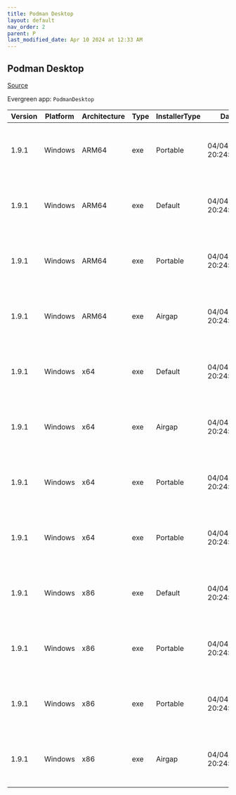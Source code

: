 ```yaml
---
title: Podman Desktop
layout: default
nav_order: 2
parent: P
last_modified_date: Apr 10 2024 at 12:33 AM
---
```


## Podman Desktop

[Source](https://github.com/containers/podman-desktop)

Evergreen app: `PodmanDesktop`

| Version | Platform | Architecture | Type | InstallerType | Date                | Size      | URI                                                                                                                                                                                                                                    |
| ------- | -------- | ------------ | ---- | ------------- | ------------------- | --------- | -------------------------------------------------------------------------------------------------------------------------------------------------------------------------------------------------------------------------------------- |
| 1.9.1   | Windows  | ARM64        | exe  | Portable      | 04/04/2024 20:24:19 | 259810600 | [https://github.com/containers/podman-desktop/releases/download/v1.9.1/podman-desktop-airgap-1.9.1-arm64.exe](https://github.com/containers/podman-desktop/releases/download/v1.9.1/podman-desktop-airgap-1.9.1-arm64.exe)             |
| 1.9.1   | Windows  | ARM64        | exe  | Default       | 04/04/2024 20:24:19 | 150511280 | [https://github.com/containers/podman-desktop/releases/download/v1.9.1/podman-desktop-1.9.1-setup-arm64.exe](https://github.com/containers/podman-desktop/releases/download/v1.9.1/podman-desktop-1.9.1-setup-arm64.exe)               |
| 1.9.1   | Windows  | ARM64        | exe  | Portable      | 04/04/2024 20:24:19 | 150330176 | [https://github.com/containers/podman-desktop/releases/download/v1.9.1/podman-desktop-1.9.1-arm64.exe](https://github.com/containers/podman-desktop/releases/download/v1.9.1/podman-desktop-1.9.1-arm64.exe)                           |
| 1.9.1   | Windows  | ARM64        | exe  | Airgap        | 04/04/2024 20:24:19 | 259991712 | [https://github.com/containers/podman-desktop/releases/download/v1.9.1/podman-desktop-airgap-1.9.1-setup-arm64.exe](https://github.com/containers/podman-desktop/releases/download/v1.9.1/podman-desktop-airgap-1.9.1-setup-arm64.exe) |
| 1.9.1   | Windows  | x64          | exe  | Default       | 04/04/2024 20:24:19 | 146639536 | [https://github.com/containers/podman-desktop/releases/download/v1.9.1/podman-desktop-1.9.1-setup-x64.exe](https://github.com/containers/podman-desktop/releases/download/v1.9.1/podman-desktop-1.9.1-setup-x64.exe)                   |
| 1.9.1   | Windows  | x64          | exe  | Airgap        | 04/04/2024 20:24:19 | 264071432 | [https://github.com/containers/podman-desktop/releases/download/v1.9.1/podman-desktop-airgap-1.9.1-setup-x64.exe](https://github.com/containers/podman-desktop/releases/download/v1.9.1/podman-desktop-airgap-1.9.1-setup-x64.exe)     |
| 1.9.1   | Windows  | x64          | exe  | Portable      | 04/04/2024 20:24:19 | 263890024 | [https://github.com/containers/podman-desktop/releases/download/v1.9.1/podman-desktop-airgap-1.9.1-x64.exe](https://github.com/containers/podman-desktop/releases/download/v1.9.1/podman-desktop-airgap-1.9.1-x64.exe)                 |
| 1.9.1   | Windows  | x64          | exe  | Portable      | 04/04/2024 20:24:19 | 146458128 | [https://github.com/containers/podman-desktop/releases/download/v1.9.1/podman-desktop-1.9.1-x64.exe](https://github.com/containers/podman-desktop/releases/download/v1.9.1/podman-desktop-1.9.1-x64.exe)                               |
| 1.9.1   | Windows  | x86          | exe  | Default       | 04/04/2024 20:24:19 | 296589208 | [https://github.com/containers/podman-desktop/releases/download/v1.9.1/podman-desktop-1.9.1-setup.exe](https://github.com/containers/podman-desktop/releases/download/v1.9.1/podman-desktop-1.9.1-setup.exe)                           |
| 1.9.1   | Windows  | x86          | exe  | Portable      | 04/04/2024 20:24:19 | 296408072 | [https://github.com/containers/podman-desktop/releases/download/v1.9.1/podman-desktop-1.9.1.exe](https://github.com/containers/podman-desktop/releases/download/v1.9.1/podman-desktop-1.9.1.exe)                                       |
| 1.9.1   | Windows  | x86          | exe  | Portable      | 04/04/2024 20:24:19 | 523320400 | [https://github.com/containers/podman-desktop/releases/download/v1.9.1/podman-desktop-airgap-1.9.1.exe](https://github.com/containers/podman-desktop/releases/download/v1.9.1/podman-desktop-airgap-1.9.1.exe)                         |
| 1.9.1   | Windows  | x86          | exe  | Airgap        | 04/04/2024 20:24:19 | 523501528 | [https://github.com/containers/podman-desktop/releases/download/v1.9.1/podman-desktop-airgap-1.9.1-setup.exe](https://github.com/containers/podman-desktop/releases/download/v1.9.1/podman-desktop-airgap-1.9.1-setup.exe)             |
